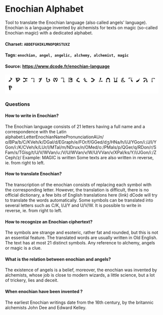 # Enochian Alphabet
Tool to translate the Enochian language (also called angels' language). Enochian is a language invented by alchemists for texts on magic (so-called Enochian magic) with a dedicated alphabet.

#### Charset: `ABDEFGHIKLMNOPQRSTUXZ`

#### Tags: `enochian, angel, angelic, alchemy, alchemist, magic`

#### Source: https://www.dcode.fr/enochian-language

![combined](./combined.png)

### Questions

#### How to write in Enochian?
The Enochian language consists of 21 letters having a full name and a correspondence with the Latin alphabet:LetterEnochianNamePronunciationAUn/ɑ/BPa/b/C/KVeh/k/DGal/d/EGraph/e/FOr/f/GGed/dʒ/HNa/h/I/J/YGon/iː/J/I/YGon/iː/K/CVeh/k/LUr/l/MTal/m/NDrux/n/OMed/oː/PMals/p/QGer/q/RDon/r/SFam/s/TGisg/t/U/V/WVan/uː/V/U/WVan/v/W/U/VVan/v/XPal/ks/Y/I/JGon/iː/ZCeph/z/ Example: MAGIC is written  Some texts are also written in reverse, ie. from right to left.

#### How to translate Enochian?
The transcription of the enochian consists of replacing each symbol with the corresponding letter. However, the translation is difficult, there is no official dictionary, a few bits of English translations here (link) dCode will try to translate the words automatically. Some symbols can be translated into several letters such as C/K, I/J/Y and U/V/W. It is possible to write in reverse, ie. from right to left.

#### How to recognize an Enochian ciphertext?
The symbols are strange and esoteric, rather fat and rounded, but this is not an essential feature. The translated words are usually written in Old English. The text has at most 21 distinct symbols. Any reference to alchemy, angels or magic is a clue.

#### What is the relation between enochian and angels?
The existence of angels is a belief, moreover, the enochian was invented by alchemists, whose job is close to modern wizards, a little science, but a lot of trickery, lies and deceit.

#### When enochian have been invented ?
The earliest Enochian writings date from the 16th century, by the britannic alchemists John Dee and Edward Kelley.

